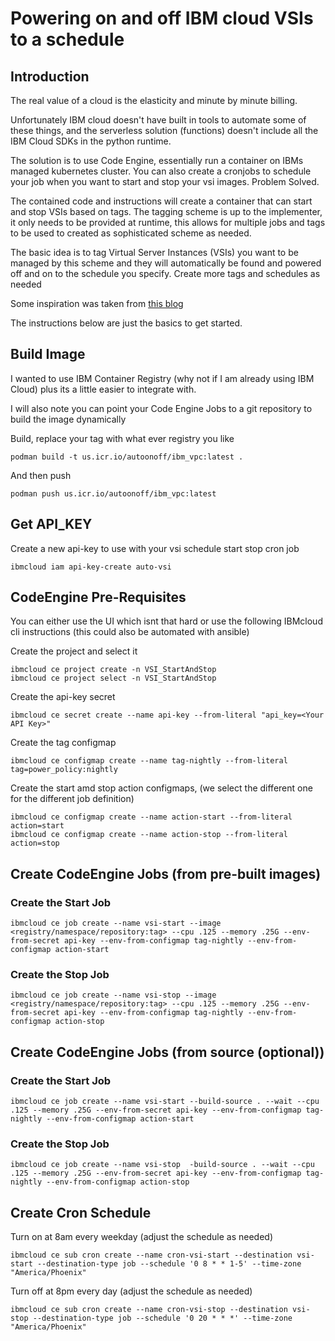 # Powering on and off IBM cloud VSIs to a schedule
## Introduction
The real value of a cloud is the elasticity and minute by minute billing.

Unfortunately IBM cloud doesn't have built in tools to automate some of these things, and the serverless solution (functions) doesn't include all the IBM Cloud SDKs in the python runtime. 

The solution is to use Code Engine, essentially run a container on IBMs managed kubernetes cluster. You can also create a cronjobs to schedule your job when you want to start and stop your vsi images. Problem Solved.

The contained code and instructions will create a container that can start and stop VSIs based on tags. The tagging scheme is up to the implementer, it only needs to be provided at runtime, this allows for multiple jobs and tags to be used to created as sophisticated scheme as needed. 

The basic idea is to tag Virtual Server Instances (VSIs)  you want to be managed by this scheme and they will automatically be found and powered off and on to the schedule you specify. Create more tags and schedules as needed

Some inspiration was taken from [this blog](https://www.ibm.com/cloud/blog/using-ibm-cloud-code-engine-to-turn-virtual-server-instances-on/off-in-an-automated/scheduled-manner)

The instructions below are just the basics to get started. 

## Build Image
I wanted to use IBM Container Registry (why not if I am already using IBM Cloud) plus its a little easier to integrate with.

I will also note you can point your Code Engine Jobs to a git repository to build the image dynamically

Build, replace your tag with what ever registry you like
```
podman build -t us.icr.io/autoonoff/ibm_vpc:latest .
```
And then push
```
podman push us.icr.io/autoonoff/ibm_vpc:latest
```
## Get API_KEY
Create a new api-key to use with your vsi schedule start stop cron  job

```
ibmcloud iam api-key-create auto-vsi
```

## CodeEngine Pre-Requisites  
You can either use the UI which isnt that hard or use the following IBMcloud cli instructions (this could also be automated with ansible)

Create the project and select it
```
ibmcloud ce project create -n VSI_StartAndStop
ibmcloud ce project select -n VSI_StartAndStop
```

Create the api-key secret
```
ibmcloud ce secret create --name api-key --from-literal "api_key=<Your API Key>"
```

Create the tag configmap
```
ibmcloud ce configmap create --name tag-nightly --from-literal tag=power_policy:nightly

```

Create the start amd stop action configmaps, (we select the different one for the different job definition)
```
ibmcloud ce configmap create --name action-start --from-literal action=start
ibmcloud ce configmap create --name action-stop --from-literal action=stop
```

## Create CodeEngine Jobs (from pre-built images)
### Create the Start Job
```
ibmcloud ce job create --name vsi-start --image <registry/namespace/repository:tag> --cpu .125 --memory .25G --env-from-secret api-key --env-from-configmap tag-nightly --env-from-configmap action-start
```

### Create the Stop Job
```
ibmcloud ce job create --name vsi-stop --image <registry/namespace/repository:tag> --cpu .125 --memory .25G --env-from-secret api-key --env-from-configmap tag-nightly --env-from-configmap action-stop
```

## Create CodeEngine Jobs (from source (optional))
### Create the Start Job
```
ibmcloud ce job create --name vsi-start --build-source . --wait --cpu .125 --memory .25G --env-from-secret api-key --env-from-configmap tag-nightly --env-from-configmap action-start
```

### Create the Stop Job
```
ibmcloud ce job create --name vsi-stop  -build-source . --wait --cpu .125 --memory .25G --env-from-secret api-key --env-from-configmap tag-nightly --env-from-configmap action-stop
```


## Create Cron Schedule

Turn on at 8am every weekday (adjust the schedule as needed)
```
ibmcloud ce sub cron create --name cron-vsi-start --destination vsi-start --destination-type job --schedule '0 8 * * 1-5' --time-zone "America/Phoenix"
```

Turn off at 8pm every day (adjust the schedule as needed)
```
ibmcloud ce sub cron create --name cron-vsi-stop --destination vsi-stop --destination-type job --schedule '0 20 * * *' --time-zone "America/Phoenix"
```
